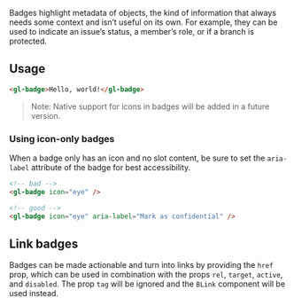 Badges highlight metadata of objects, the kind of information that always needs
some context and isn’t useful on its own. For example, they can be used to
indicate an issue’s status, a member’s role, or if a branch is protected.

## Usage

```html
<gl-badge>Hello, world!</gl-badge>
```

> Note: Native support for icons in badges will be added in a future version.

### Using icon-only badges

When a badge only has an icon and no slot content, be sure to set the `aria-label` attribute of the
badge for best accessibility.

```html
<!-- bad -->
<gl-badge icon="eye" />

<!-- good -->
<gl-badge icon="eye" aria-label="Mark as confidential" />
```

## Link badges

Badges can be made actionable and turn into links by providing the `href` prop,
which can be used in combination with the props `rel`, `target`, `active`, and `disabled`.
The prop `tag` will be ignored and the `BLink` component will be used instead.
